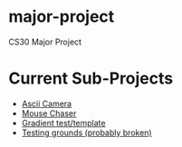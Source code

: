 # major-project
CS30 Major Project

# Current Sub-Projects
- [Ascii Camera](texttest)
- [Mouse Chaser](chaser)
- [Gradient test/template](template)
- [Testing grounds (probably broken)](testinggrounds)

